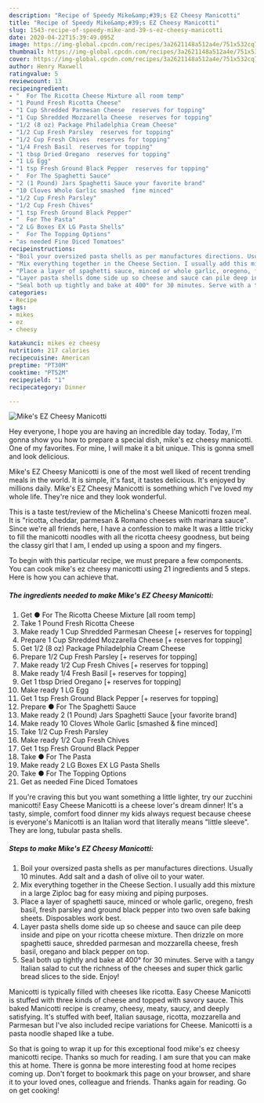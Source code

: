```yaml
---
description: "Recipe of Speedy Mike&amp;#39;s EZ Cheesy Manicotti"
title: "Recipe of Speedy Mike&amp;#39;s EZ Cheesy Manicotti"
slug: 1543-recipe-of-speedy-mike-and-39-s-ez-cheesy-manicotti
date: 2020-04-22T15:39:49.095Z
image: https://img-global.cpcdn.com/recipes/3a2621148a512a4e/751x532cq70/mikes-ez-cheesy-manicotti-recipe-main-photo.jpg
thumbnail: https://img-global.cpcdn.com/recipes/3a2621148a512a4e/751x532cq70/mikes-ez-cheesy-manicotti-recipe-main-photo.jpg
cover: https://img-global.cpcdn.com/recipes/3a2621148a512a4e/751x532cq70/mikes-ez-cheesy-manicotti-recipe-main-photo.jpg
author: Henry Maxwell
ratingvalue: 5
reviewcount: 13
recipeingredient:
- "  For The Ricotta Cheese Mixture all room temp"
- "1 Pound Fresh Ricotta Cheese"
- "1 Cup Shredded Parmesan Cheese  reserves for topping"
- "1 Cup Shredded Mozzarella Cheese  reserves for topping"
- "1/2 (8 oz) Package Philadelphia Cream Cheese"
- "1/2 Cup Fresh Parsley  reserves for topping"
- "1/2 Cup Fresh Chives  reserves for topping"
- "1/4 Fresh Basil  reserves for topping"
- "1 tbsp Dried Oregano  reserves for topping"
- "1 LG Egg"
- "1 tsp Fresh Ground Black Pepper  reserves for topping"
- "  For The Spaghetti Sauce"
- "2 (1 Pound) Jars Spaghetti Sauce your favorite brand"
- "10 Cloves Whole Garlic smashed  fine minced"
- "1/2 Cup Fresh Parsley"
- "1/2 Cup Fresh Chives"
- "1 tsp Fresh Ground Black Pepper"
- "  For The Pasta"
- "2 LG Boxes EX LG Pasta Shells"
- "  For The Topping Options"
- "as needed Fine Diced Tomatoes"
recipeinstructions:
- "Boil your oversized pasta shells as per manufactures directions. Usually 10 minutes. Add salt and a dash of olive oil to your water."
- "Mix everything together in the Cheese Section. I usually add this mixture in a large Ziploc bag for easy mixing and piping purposes."
- "Place a layer of spaghetti sauce, minced or whole garlic, oregeno, fresh basil, fresh parsley and ground black pepper into two oven safe baking sheets. Disposables work best."
- "Layer pasta shells dome side up so cheese and sauce can pile deep inside and pipe on your ricotta cheese mixture. Then drizzle on more spaghetti sauce, shredded parmesan and mozzarella cheese, fresh basil, oregano and black pepper on top."
- "Seal both up tightly and bake at 400° for 30 minutes. Serve with a tangy Italian salad to cut the richness of the cheeses and super thick garlic bread slices to the side. Enjoy!"
categories:
- Recipe
tags:
- mikes
- ez
- cheesy

katakunci: mikes ez cheesy 
nutrition: 217 calories
recipecuisine: American
preptime: "PT30M"
cooktime: "PT52M"
recipeyield: "1"
recipecategory: Dinner

---
```



![Mike&#39;s EZ Cheesy Manicotti](https://img-global.cpcdn.com/recipes/3a2621148a512a4e/751x532cq70/mikes-ez-cheesy-manicotti-recipe-main-photo.jpg)

Hey everyone, I hope you are having an incredible day today. Today, I'm gonna show you how to prepare a special dish, mike&#39;s ez cheesy manicotti. One of my favorites. For mine, I will make it a bit unique. This is gonna smell and look delicious.

Mike&#39;s EZ Cheesy Manicotti is one of the most well liked of recent trending meals in the world. It is simple, it's fast, it tastes delicious. It's enjoyed by millions daily. Mike&#39;s EZ Cheesy Manicotti is something which I've loved my whole life. They're nice and they look wonderful.

This is a taste test/review of the Michelina&#39;s Cheese Manicotti frozen meal. It is &#34;ricotta, cheddar, parmesan &amp; Romano cheeses with marinara sauce&#34;. Since we&#39;re all friends here, I have a confession to make It was a little tricky to fill the manicotti noodles with all the ricotta cheesy goodness, but being the classy girl that I am, I ended up using a spoon and my fingers.


To begin with this particular recipe, we must prepare a few components. You can cook mike&#39;s ez cheesy manicotti using 21 ingredients and 5 steps. Here is how you can achieve that.

<!--inarticleads1-->

##### The ingredients needed to make Mike&#39;s EZ Cheesy Manicotti:

1. Get  ● For The Ricotta Cheese Mixture [all room temp]
1. Take 1 Pound Fresh Ricotta Cheese
1. Make ready 1 Cup Shredded Parmesan Cheese [+ reserves for topping]
1. Prepare 1 Cup Shredded Mozzarella Cheese [+ reserves for topping]
1. Get 1/2 (8 oz) Package Philadelphia Cream Cheese
1. Prepare 1/2 Cup Fresh Parsley [+ reserves for topping]
1. Make ready 1/2 Cup Fresh Chives [+ reserves for topping]
1. Make ready 1/4 Fresh Basil [+ reserves for topping]
1. Get 1 tbsp Dried Oregano [+ reserves for topping]
1. Make ready 1 LG Egg
1. Get 1 tsp Fresh Ground Black Pepper [+ reserves for topping]
1. Prepare  ● For The Spaghetti Sauce
1. Make ready 2 (1 Pound) Jars Spaghetti Sauce [your favorite brand]
1. Make ready 10 Cloves Whole Garlic [smashed &amp; fine minced]
1. Take 1/2 Cup Fresh Parsley
1. Make ready 1/2 Cup Fresh Chives
1. Get 1 tsp Fresh Ground Black Pepper
1. Take  ● For The Pasta
1. Make ready 2 LG Boxes EX LG Pasta Shells
1. Take  ● For The Topping Options
1. Get as needed Fine Diced Tomatoes


If you&#39;re craving this but you want something a little lighter, try our zucchini manicotti! Easy Cheese Manicotti is a cheese lover&#39;s dream dinner! It&#39;s a tasty, simple, comfort food dinner my kids always request because cheese is everyone&#39;s Manicotti is an Italian word that literally means &#34;little sleeve&#34;. They are long, tubular pasta shells. 

<!--inarticleads2-->

##### Steps to make Mike&#39;s EZ Cheesy Manicotti:

1. Boil your oversized pasta shells as per manufactures directions. Usually 10 minutes. Add salt and a dash of olive oil to your water.
1. Mix everything together in the Cheese Section. I usually add this mixture in a large Ziploc bag for easy mixing and piping purposes.
1. Place a layer of spaghetti sauce, minced or whole garlic, oregeno, fresh basil, fresh parsley and ground black pepper into two oven safe baking sheets. Disposables work best.
1. Layer pasta shells dome side up so cheese and sauce can pile deep inside and pipe on your ricotta cheese mixture. Then drizzle on more spaghetti sauce, shredded parmesan and mozzarella cheese, fresh basil, oregano and black pepper on top.
1. Seal both up tightly and bake at 400° for 30 minutes. Serve with a tangy Italian salad to cut the richness of the cheeses and super thick garlic bread slices to the side. Enjoy!


Manicotti is typically filled with cheeses like ricotta. Easy Cheese Manicotti is stuffed with three kinds of cheese and topped with savory sauce. This baked Manicotti recipe is creamy, cheesy, meaty, saucy, and deeply satisfying. It&#39;s stuffed with beef, Italian sausage, ricotta, mozzarella and Parmesan but I&#39;ve also included recipe variations for Cheese. Manicotti is a pasta noodle shaped like a tube. 

So that is going to wrap it up for this exceptional food mike&#39;s ez cheesy manicotti recipe. Thanks so much for reading. I am sure that you can make this at home. There is gonna be more interesting food at home recipes coming up. Don't forget to bookmark this page on your browser, and share it to your loved ones, colleague and friends. Thanks again for reading. Go on get cooking!
